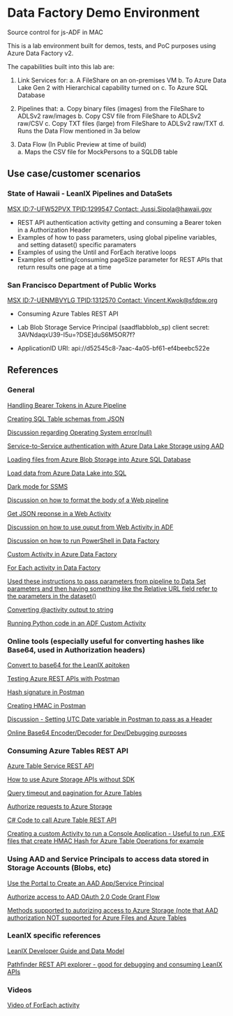 # Data Factory Demo Environment
Source control for js-ADF in MAC

This is a lab environment built for demos, tests, and PoC purposes using Azure Data Factory v2.

The capabilities built into this lab are:

1) Link Services for:
  a. A FileShare on an on-premises VM
  b. To Azure Data Lake Gen 2 with Hierarchical capability turned on
  c. To Azure SQL Database
  
2) Pipelines that:
  a. Copy binary files (images) from the FileShare to ADLSv2 raw/images
  b. Copy CSV file from FileShare to ADLSv2 raw/CSV
  c. Copy TXT files (large) from FileShare to ADLSv2 raw/TXT
  d. Runs the Data Flow mentioned in 3a below
  
3) Data Flow (In Public Preview at time of build)<br>
  a. Maps the CSV file for MockPersons to a SQLDB table
  
## Use case/customer scenarios

### State of Hawaii - LeanIX Pipelines and DataSets
[MSX ID:7-UFW52PVX TPID:1299547  Contact: Jussi.Sipola@hawaii.gov](https://microsoftsales.crm.dynamics.com/main.aspx?appid=fe0c3504-3700-e911-a849-000d3a10b7cc&pagetype=entityrecord&etn=msp_engagement&id=ab6c8d16-1eea-e911-a85d-000d3a10b05d)
* REST API authentication activity getting and consuming a Bearer token in a Authorization Header
* Examples of how to pass parameters, using global pipeline variables, and setting dataset() specific paramaters
* Examples of using the Until and ForEach iterative loops
* Examples of setting/consuming pageSize parameter for REST APIs that return results one page at a time

### San Francisco Department of Public Works
[MSX ID:7-UENMBVYLG TPID:1312570  Contact: Vincent.Kwok@sfdpw.org](https://microsoftsales.crm.dynamics.com/main.aspx?appid=fe0c3504-3700-e911-a849-000d3a10b7cc&pagetype=entityrecord&etn=msp_engagement&id=1a8822f8-28e6-e911-a862-000d3a10be6f)
* Consuming Azure Tables REST API

* Lab Blob Storage Service Principal (saadflabblob_sp) client secret: 3AVNdaqxU39-I5u=?DSE]duS6M5OR7f?

* ApplicationID URI: api://d52545c8-7aac-4a05-bf61-ef4beebc522e
  
## References

### General

[Handling Bearer Tokens in Azure Pipeline](https://stackoverflow.com/questions/53859600/handling-bearer-tokens-in-azure-pipeline-for-http-objects)

[Creating SQL Table schemas from JSON](https://bertwagner.com/2018/05/22/converting-json-to-sql-server-create-table-statements/)

[Discussion regarding Operating System error(null)](https://stackoverflow.com/questions/46959338/error-executing-openrowset-bulk-azure-sql-database)

[Service-to-Service authentication with Azure Data Lake Storage using AAD](https://docs.microsoft.com/en-us/azure/data-lake-store/data-lake-store-service-to-service-authenticate-using-active-directory)

[Loading files from Azure Blob Storage into Azure SQL Database](https://blogs.msdn.microsoft.com/sqlserverstorageengine/2017/02/23/loading-files-from-azure-blob-storage-into-azure-sql-database/)

[Load data from Azure Data Lake into SQL](https://docs.microsoft.com/en-us/azure/sql-data-warehouse/sql-data-warehouse-load-from-azure-data-lake-store)

[Dark mode for SSMS](https://www.sqlshack.com/setting-up-the-dark-theme-in-sql-server-management-studio/)

[Discussion on how to format the body of a Web pipeline](https://social.msdn.microsoft.com/Forums/azure/en-US/c826f2a8-fa23-4513-bf72-51c97f36b407/the-format-of-body-for-a-post-request-in-web-activity-in-azure-data-factory)

[Get JSON reponse in a Web Activity](https://feedback.azure.com/forums/270578-data-factory/suggestions/34190236-get-the-json-response-in-a-web-activity)

[Discussion on how to use ouput from Web Activity in ADF](https://stackoverflow.com/questions/49693338/use-output-from-web-activity-call-as-variable)

[Discussion on how to run PowerShell in Data Factory](https://stackoverflow.com/questions/52721399/how-to-run-powershell-from-azure-data-factory)

[Custom Activity in Azure Data Factory](https://docs.microsoft.com/en-us/azure/data-factory/transform-data-using-dotnet-custom-activity)

[For Each activity in Data Factory](https://docs.microsoft.com/en-us/azure/data-factory/control-flow-for-each-activity)

[Used these instructions to pass parameters from pipeline to Data Set parameters and then having something like the Relative URL field refer to the parameters in the dataset()](https://blog.pragmaticworks.com/azure-data-factory-v2-parameter-passing)

[Converting @activity output to string](https://stackoverflow.com/questions/49693338/use-output-from-web-activity-call-as-variable)

[Running Python code in an ADF Custom Activity](https://stackoverflow.com/questions/48316458/azure-data-factory-python-custom-activity)

### Online tools (especially useful for converting hashes like Base64, used in Authorization headers)

[Convert to base64 for the LeanIX apitoken](https://www.base64encode.org/)

[Testing Azure REST APIs with Postman](https://www.youtube.com/watch?v=ujzrq8Fg9Gc)

[Hash signature in Postman](https://stackoverflow.com/questions/52974244/concatenate-hex-256sha-hash-a-signature)

[Creating HMAC in Postman](https://gauravds.blogspot.com/2016/06/creating-hmac-in-postman-using-cryptojs.html)

[Discussion - Setting UTC Date variable in Postman to pass as a Header](https://gist.github.com/lsloan/8b986e4ac194dc01de35c017f355e455)

[Online Base64 Encoder/Decoder for Dev/Debugging purposes](https://www.base64converter.com/)

### Consuming Azure Tables REST API

[Azure Table Service REST API](https://docs.microsoft.com/en-us/rest/api/storageservices/table-service-rest-api)

[How to use Azure Storage APIs without SDK](https://tsmatz.wordpress.com/2016/07/06/how-to-get-azure-storage-rest-api-authorization-header/)

[Query timeout and pagination for Azure Tables](https://docs.microsoft.com/en-us/rest/api/storageservices/query-timeout-and-pagination)

[Authorize requests to Azure Storage](https://docs.microsoft.com/en-us/rest/api/storageservices/authorize-requests-to-azure-storage)

[C# Code to call Azure Table REST API](https://stackoverflow.com/questions/42805745/how-to-access-azure-table-storage-using-rest-api-in-net-core)

[Creating a custom Activity to run a Console Application - Useful to run .EXE files that create HMAC Hash for Azure Table Operations for example](https://mrpaulandrew.com/2018/11/12/creating-an-azure-data-factory-v2-custom-activity/)

### Using AAD and Service Principals to access data stored in Storage Accounts (Blobs, etc)

[Use the Portal to Create an AAD App/Service Principal](https://docs.microsoft.com/en-us/azure/active-directory/develop/howto-create-service-principal-portal)

[Authorize access to AAD OAuth 2.0 Code Grant Flow](https://docs.microsoft.com/en-us/azure/active-directory/develop/v1-protocols-oauth-code)

[Methods supported to autorizing access to Azure Storage (note that AAD authorization NOT supported for Azure Files and Azure Tables](https://docs.microsoft.com/en-us/azure/storage/common/storage-auth)

### LeanIX specific references

[LeanIX Developer Guide and Data Model](https://dev.leanix.net/docs/data-model)

[Pathfinder REST API explorer - good for debugging and consuming LeanIX APIs](https://hawaii.leanix.net/services/pathfinder/v1/docs/#!/factSheets/getFactSheetRelations)

### Videos

[Video of ForEach activity](https://www.youtube.com/watch?v=P9uk-q-N8a4&t=277s)

